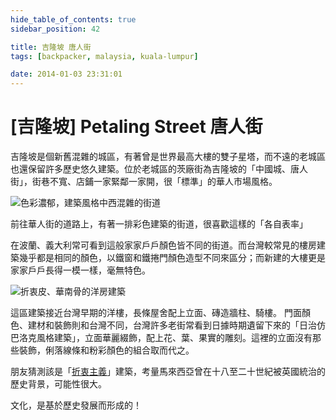```yaml
---
hide_table_of_contents: true
sidebar_position: 42

title: 吉隆坡 唐人街
tags: [backpacker, malaysia, kuala-lumpur]

date: 2014-01-03 23:31:01 
---
```


[吉隆坡] Petaling Street 唐人街 
=============================

吉隆坡是個新舊混雜的城區，有著曾是世界最高大樓的雙子星塔，而不遠的老城區也還保留許多歷史悠久建築。位於老城區的茨廠街為吉隆坡的「中國城、唐人街」，街巷不寬、店鋪一家緊鄰一家開，很「標準」的華人市場風格。

![色彩濃郁，建築風格中西混雜的街道](http://farm9.staticflickr.com/8024/7705423552_3976bc4f08_c.jpg)

前往華人街的道路上，有著一排彩色建築的街道，很喜歡這樣的「各自表率」

在波蘭、義大利常可看到這般家家戶戶顏色皆不同的街道。而台灣較常見的樓房建築幾乎都是相同的顏色，以鐵窗和鐵捲門顏色造型不同來區分；而新建的大樓更是家家戶戶長得一模一樣，毫無特色。

![折衷皮、華南骨的洋房建築](http://farm8.staticflickr.com/7277/7705408710_d4182af2c2_c.jpg)

這區建築接近台灣早期的洋樓，長條屋舍配上立面、磚造牆柱、騎樓。
門面顏色、建材和裝飾則和台灣不同，台灣許多老街常看到日據時期遺留下來的「日治仿巴洛克風格建築」，立面華麗綴飾，配上花、葉、果實的雕刻。這裡的立面沒有那些裝飾，俐落線條和粉彩顏色的組合取而代之。

朋友猜測該是「[折衷主義](http://goo.gl/6cw1i)」建築，考量馬來西亞曾在十八至二十世紀被英國統治的歷史背景，可能性很大。

文化，是基於歷史發展而形成的！
